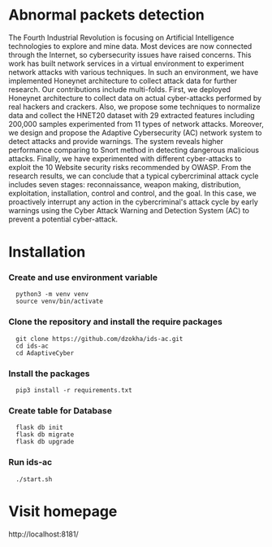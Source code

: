 # Abnormal packets detection
The Fourth Industrial Revolution is focusing on Artificial Intelligence technologies to explore and mine data. Most devices are now connected through the Internet, so cybersecurity issues have raised concerns. This work has built network services in a virtual environment to experiment network attacks with various techniques. In such an environment, we have implemented Honeynet architecture to collect attack data for further research.  Our contributions include multi-folds. First, we deployed Honeynet architecture to collect data on actual cyber-attacks performed by real hackers and crackers. Also, we propose some techniques to normalize data and collect the HNET20 dataset with 29 extracted features including 200,000 samples experimented from 11 types of network attacks. Moreover, we design and propose the Adaptive Cybersecurity (AC) network system to detect attacks and provide warnings. The system reveals higher performance comparing to Snort method in detecting dangerous malicious attacks. Finally, we have experimented with different cyber-attacks to exploit the 10 Website security risks recommended by OWASP. From the research results, we can conclude that a typical cybercriminal attack cycle includes seven stages: reconnaissance, weapon making, distribution, exploitation, installation, control and control, and the goal. In this case, we proactively interrupt any action in the cybercriminal's attack cycle by early warnings using the Cyber Attack Warning and Detection System (AC) to prevent a potential cyber-attack.
# Installation
### Create and use environment variable
```
  python3 -m venv venv
  source venv/bin/activate
```
### Clone the repository and install the require packages
```
  git clone https://github.com/dzokha/ids-ac.git
  cd ids-ac
  cd AdaptiveCyber
```
### Install the packages
```
  pip3 install -r requirements.txt
```
### Create table for Database
```
  flask db init
  flask db migrate
  flask db upgrade
```
### Run ids-ac
```
  ./start.sh
```
# Visit homepage
  http://localhost:8181/
